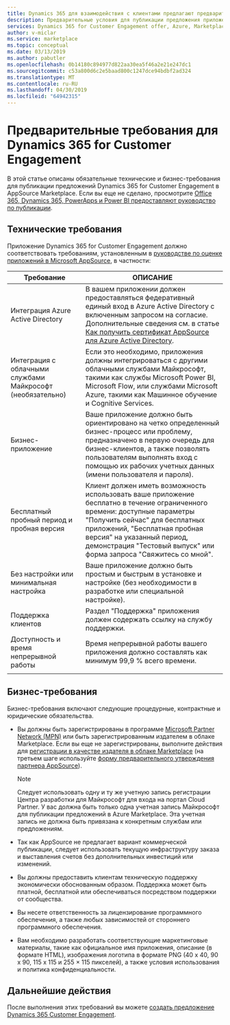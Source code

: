 ```yaml
---
title: Dynamics 365 для взаимодействия с клиентами предлагают предварительные требования | Azure Marketplace
description: Предварительные условия для публикации предложения приложения Azure в Azure Marketplace.
services: Dynamics 365 for Customer Engagement offer, Azure, Marketplace, Cloud Partner Portal,
author: v-miclar
ms.service: marketplace
ms.topic: conceptual
ms.date: 03/13/2019
ms.author: pabutler
ms.openlocfilehash: 0b14180c894977d822aa30ea5f46a2e21e247dc1
ms.sourcegitcommit: c53a800d6c2e5baad800c1247dce94bdbf2ad324
ms.translationtype: MT
ms.contentlocale: ru-RU
ms.lasthandoff: 04/30/2019
ms.locfileid: "64942315"
---
```

# <a name="dynamics-365-for-customer-engagement-prerequisites"></a>Предварительные требования для Dynamics 365 for Customer Engagement

В этой статье описаны обязательные технические и бизнес-требования для публикации предложений Dynamics 365 for Customer Engagement в AppSource Marketplace.  Если вы еще не сделано, просмотрите [Office 365, Dynamics 365, PowerApps и Power BI предоставляют руководство по публикации](../../appsource-offer-publishing-guide.md).


## <a name="technical-requirements"></a>Технические требования

Приложение Dynamics 365 for Customer Engagement должно соответствовать требованиям, установленным в [руководстве по оценке приложений в Microsoft AppSource](https://smp-cdn-prod.azureedge.net/documents/AppsourceGuidelines/Microsoft%20AppSource%20app%20review%20guidelines_v5.pdf), в частности:


|              Требование             |        ОПИСАНИЕ           |
|            ---------------           |      ---------------         |
| Интеграция Azure Active Directory   | В вашем приложении должен предоставляться федеративный единый вход в Azure Active Directory с включенным запросом на согласие. Дополнительные сведения см. в статье [Как получить сертификат AppSource для Azure Active Directory](https://docs.microsoft.com/azure/active-directory/develop/howto-get-appsource-certified). |
| Интеграция с облачными службами Майкрософт (необязательно) | Если это необходимо, приложения должны интегрироваться с другими облачными службами Майкрософт, такими как службы Microsoft Power BI, Microsoft Flow, или службами Microsoft Azure, такими как Машинное обучение и Cognitive Services. |
| Бизнес-приложение            |  Ваше приложение должно быть ориентировано на четко определенный бизнес-процесс или проблему, предназначено в первую очередь для бизнес-клиентов, а также позволять пользователям выполнять вход с помощью их рабочих учетных данных (имени пользователя и пароля).  |
| Бесплатный пробный период и пробная версия |  Клиент должен иметь возможность использовать ваше приложение бесплатно в течение ограниченного времени: доступные параметры "Получить сейчас" для бесплатных приложений, "Бесплатная пробная версия" на указанный период, демонстрация "Тестовый выпуск" или форма запроса "Свяжитесь со мной".  |
| Без настройки или минимальная настройка                 | Ваше приложение должно быть простым и быстрым в установке и настройке (без необходимости в разработке или специальной настройке).  |
| Поддержка клиентов                     | Раздел "Поддержка" приложения должен содержать ссылку на службу поддержки.  |
| Доступность и время непрерывной работы                  | Время непрерывной работы вашего приложения должно составлять как минимум 99,9 % всего времени. |
|  |  |


## <a name="business-requirements"></a>Бизнес-требования

Бизнес-требования включают следующие процедурные, контрактные и юридические обязательства.

* Вы должны быть зарегистрированы в программе [Microsoft Partner Network (MPN)](https://partners.microsoft.com/PartnerProgram/simplifiedenrollment.aspx) или быть зарегистрированным издателем в облаке Marketplace. Если вы еще не зарегистрированы, выполните действия для [регистрации в качестве издателя в облаке Marketplace](../../become-publisher.md)  (на третьем шаге используйте [форму предварительного утверждения партнера AppSource](https://appsource.microsoft.com/partners/signup)). 

    >[!NOTE]
    >Следует использовать одну и ту же учетную запись регистрации Центра разработки для Майкрософт для входа на портал Cloud Partner. У вас должна быть только одна учетная запись Майкрософт для публикации предложений в Azure Marketplace. Эта учетная запись не должна быть привязана к конкретным службам или предложениям.

* Так как AppSource не предлагает вариант коммерческой публикации, следует использовать текущую инфраструктуру заказа и выставления счетов без дополнительных инвестиций или изменений.
* Вы должны предоставить клиентам техническую поддержку экономически обоснованным образом. Поддержка может быть платной, бесплатной или обеспечиваться посредством поддержки от сообщества.
* Вы несете ответственность за лицензирование программного обеспечения, а также любых зависимостей от стороннего программного обеспечения.
* Вам необходимо разработать соответствующие маркетинговые материалы, такие как официальное имя приложения, описание (в формате HTML), изображения логотипа в формате PNG (40 x 40, 90 x 90, 115 x 115 и 255 × 115 пикселей), а также условия использования и политика конфиденциальности.  


## <a name="next-steps"></a>Дальнейшие действия

После выполнения этих требований вы можете [создать предложение Dynamics 365 Customer Engagement](./cpp-create-offer.md). 
